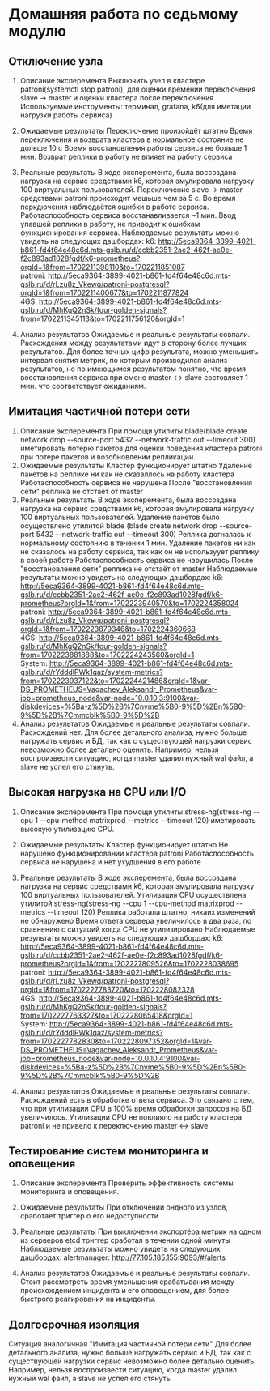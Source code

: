 # Домашняя работа по седьмому модулю

## Отключение узла
1. Описание эксперемента
Выключить узел в кластере patroni(systemctl stop patroni), для оценки времении переключения slave -> master и оценки кластера после переключения.
Используемые инструменты: терминал, grafana, k6(для иметации нагрузки работы сервиса)
2. Ожидаемые результаты
Переключение произойдёт штатно
Время переключения и возврата кластера в нормальное состояние не дольше 10 c
Воемя восстановления работы сервиса не больше 1 мин.
Возврат реплики в работу не влияет на работу сервиса
3. Реальные результаты
В ходе эксперемента, была воссоздана нагрузка на сервис средствами k6, которая эмулировала нагрузку 100 виртуальных пользователей.
Переключение slave -> master средствами patroni происходит мешьше чем за 5 с.
Во время перкдючения наблюдаётся ошибки в работе сервиса. Работаспособность сервиса восстанавливается ~1 мин. 
Ввод упавшей реплики в работу, не приводит к ошибкам функционирования сервиса. 
Наблюдаемые результаты можно увидеть на следующих дашбордах:
k6: http://5eca9364-3899-4021-b861-fd4f64e48c6d.mts-gslb.ru/d/ccbb2351-2ae2-462f-ae0e-f2c893ad1028fgdf/k6-prometheus?orgId=1&from=1702211398110&to=1702211851087  
patroni: http://5eca9364-3899-4021-b861-fd4f64e48c6d.mts-gslb.ru/d/rLzu8z_Vkewq/patroni-postgresql?orgId=1&from=1702211400677&to=1702211877824  
4GS: http://5eca9364-3899-4021-b861-fd4f64e48c6d.mts-gslb.ru/d/MhKgQ2nSk/four-golden-signals?from=1702211345113&to=1702211756120&orgId=1  

4. Анализ результатов
Ожидаемые и реальные результаты совпали. Расхождения между результатами идут в сторону более лучших результатов. 
Для более точных цифр результата, можно уменьшить интервал снятия метрик, по которым производился анализ результатов, но по имеющимся результатом понятно, что время восстановления сервиса при смене master <-> slave состовляет 1 мин. что соответствует ожиданиям.


## Имитация частичной потери сети
1. Описание эксперемента
При помощи утилиты blade(blade create network drop --source-port 5432 --network-traffic out --timeout 300) иметировать потерю пакетов для оценки поведения кластера patroni при потере пакетов и возобновлении репликации. 
2. Ожидаемые результаты
Кластер функционирует штатно
Удаление пакетов на реплике ни как не сказаллось на работу кластера
Работаспособность сервиса не нарушена
После "восстановления сети" реплика не отстаёт от master
3. Реальные результаты
В ходе эксперемента, была воссоздана нагрузка на сервис средствами k6, которая эмулировала нагрузку 100 виртуальных пользователей.
Удаление пакетов было осуществлено утилитой blade (blade create network drop --source-port 5432 --network-traffic out --timeout 300)
Реплика догналась к нормальному состоянию в течении 1 мин.
Удаление пакетов ни как не сказалось на работу сервиса, так как он не используует реплику в своей работе
Работаспособность сервиса не нарушилась
После "восстановления сети" реплика не отстаёт от master
Наблюдаемые результаты можно увидеть на следующих дашбордах:
k6: http://5eca9364-3899-4021-b861-fd4f64e48c6d.mts-gslb.ru/d/ccbb2351-2ae2-462f-ae0e-f2c893ad1028fgdf/k6-prometheus?orgId=1&from=1702223940570&to=1702224358024  
patroni: http://5eca9364-3899-4021-b861-fd4f64e48c6d.mts-gslb.ru/d/rLzu8z_Vkewq/patroni-postgresql?orgId=1&from=1702223879346&to=1702224360668  
4GS: http://5eca9364-3899-4021-b861-fd4f64e48c6d.mts-gslb.ru/d/MhKgQ2nSk/four-golden-signals?from=1702223881888&to=1702224243560&orgId=1  
System: http://5eca9364-3899-4021-b861-fd4f64e48c6d.mts-gslb.ru/d/rYdddlPWk1qaz/system-metrics?from=1702223937122&to=1702224421486&orgId=1&var-DS_PROMETHEUS=Vagachev_Aleksandr_Prometheus&var-job=prometheus_node&var-node=10.0.10.3:9100&var-diskdevices=%5Ba-z%5D%2B%7Cnvme%5B0-9%5D%2Bn%5B0-9%5D%2B%7Cmmcblk%5B0-9%5D%2B  
4. Анализ результатов
Ожидаемые и реальные результаты совпали. Расхождений нет. 
Для более детального анализа, нужно больше нагружать сервис и БД, так как с существующей нагрузки сервис невозможно более детально оценить.
Например, нельзя воспроизвести ситуацию, когда master удалил нужный wal файл, а slave не успел его стянуть. 


## Высокая нагрузка на CPU или I/O
1. Описание эксперемента
При помощи утилиты stress-ng(stress-ng --cpu 1 --cpu-method matrixprod --metrics --timeout 120) иметировать высокую утилизацию CPU. 
2. Ожидаемые результаты
Кластер функционирует штатно
Не нарушено функционировании кластера patroni
Работаспособность сервиса не нарушена и нет ухудшения в его работе
3. Реальные результаты
В ходе эксперемента, была воссоздана нагрузка на сервис средствами k6, которая эмулировала нагрузку 100 виртуальных пользователей.
Утилизация CPU осуществлена утилитой stress-ng(stress-ng --cpu 1 --cpu-method matrixprod --metrics --timeout 120)
Реплика работала штатно, никаих изменений не обнаружено
Время ответа сервера увеличилось в два раза, по сравнению с ситуаций когда CPU не утилизировано
Наблюдаемые результаты можно увидеть на следующих дашбордах:
k6: http://5eca9364-3899-4021-b861-fd4f64e48c6d.mts-gslb.ru/d/ccbb2351-2ae2-462f-ae0e-f2c893ad1028fgdf/k6-prometheus?orgId=1&from=1702227809526&to=1702228038695  
patroni: http://5eca9364-3899-4021-b861-fd4f64e48c6d.mts-gslb.ru/d/rLzu8z_Vkewq/patroni-postgresql?orgId=1&from=1702227783720&to=1702228082328  
4GS: http://5eca9364-3899-4021-b861-fd4f64e48c6d.mts-gslb.ru/d/MhKgQ2nSk/four-golden-signals?from=1702227763327&to=1702228065418&orgId=1  
System: http://5eca9364-3899-4021-b861-fd4f64e48c6d.mts-gslb.ru/d/rYdddlPWk1qaz/system-metrics?from=1702227782830&to=1702228097352&orgId=1&var-DS_PROMETHEUS=Vagachev_Aleksandr_Prometheus&var-job=prometheus_node&var-node=10.0.10.4:9100&var-diskdevices=%5Ba-z%5D%2B%7Cnvme%5B0-9%5D%2Bn%5B0-9%5D%2B%7Cmmcblk%5B0-9%5D%2B  

4. Анализ результатов
Ожидаемые и реальные результаты совпали. Расхождений есть в обработке ответа сервиса. Это связано с тем, что при утилизации CPU в 100% время обработки запросов на БД увеличилось.
Утилизации CPU не повлияло на работу кластера patroni и не привело к переключению master <-> slave


## Тестирование систем мониторинга и оповещения
1. Описание эксперемента
Проверить эффективность системы мониторинга и оповещения. 
2. Ожидаемые результаты
При отключении ондного из узлов, сработает триггер о его недоступности
3. Реальные результаты
При выключении экспортёра метрик на одном из серверов etcd триггер сработал в течении одной минуты
Наблюдаемые результаты можно увидеть на следующих дашбордах:
alertmanager: http://77.105.185.155:9093/#/alerts

4. Анализ результатов
Ожидаемые и реальные результаты совпали.
Стоит рассмотреть время уменьшения срабатывания между происхождением инцидента и его оповещением, для более быстрого реагирования на инциденты.


## Долгосрочная изоляция
Ситуация аналогичная "Имитация частичной потери сети"
Для более детального анализа, нужно больше нагружать сервис и БД, так как с существующей нагрузки сервис невозможно более детально оценить.
Например, нельзя воспроизвести ситуацию, когда master удалил нужный wal файл, а slave не успел его стянуть.



